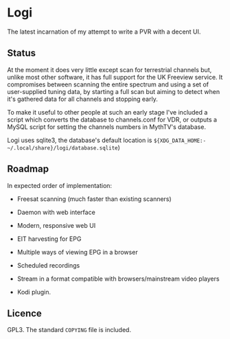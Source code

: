 # Logi

The latest incarnation of my attempt to write a PVR with a decent UI.

## Status

At the moment it does very little except scan for terrestrial channels but,
unlike most other software, it has full support for the UK Freeview service. It
compromises between scanning the entire spectrum and using a set of
user-supplied tuning data, by starting a full scan but aiming to detect when
it's gathered data for all channels and stopping early.

To make it useful to other people at such an early stage I've included a script
which converts the database to channels.conf for VDR, or outputs a MySQL script
for setting the channels numbers in MythTV's database.

Logi uses sqlite3, the database's default location is
`${XDG_DATA_HOME:-~/.local/share}/logi/database.sqlite`)

## Roadmap

In expected order of implementation:

* Freesat scanning (much faster than existing scanners)

* Daemon with web interface

* Modern, responsive web UI

* EIT harvesting for EPG

* Multiple ways of viewing EPG in a browser

* Scheduled recordings

* Stream in a format compatible with browsers/mainstream video players

* Kodi plugin.

## Licence

GPL3. The standard `COPYING` file is included.
